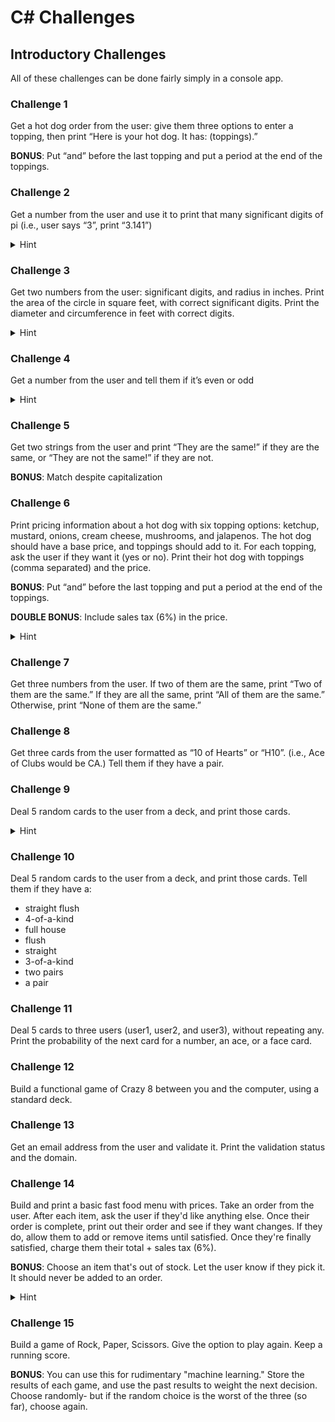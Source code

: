 # C# Challenges
## Introductory Challenges
All of these challenges can be done fairly simply in a console app.

### Challenge 1
Get a hot dog order from the user: give them three options to enter a topping, then print “Here is your hot dog. It has: (toppings).”

**BONUS**: Put “and” before the last topping and put a period at the end of the toppings.

### Challenge 2
Get a number from the user and use it to print that many significant digits of pi (i.e., user says “3”, print “3.141”)
<details>
  <summary>Hint</summary>
  
HINT: Pi ~= 355/113
</details>

### Challenge 3
Get two numbers from the user: significant digits, and radius in inches. Print the area of the circle in square feet, with correct significant digits. Print the diameter and circumference in feet with correct digits.
<details>
  <summary>Hint</summary>
  
HINT: 1 foot = 12 inches. 1 square foot = 12 * 12 square inches 
</details>

### Challenge 4
Get a number from the user and tell them if it’s even or odd
<details>
  <summary>Hint</summary>
  
HINT: Don’t forget about the modulo operator
</details>

### Challenge 5
Get two strings from the user and print “They are the same!” if they are the same, or “They are not the same!” if they are not.

**BONUS**: Match despite capitalization

### Challenge 6
Print pricing information about a hot dog with six topping options: ketchup, mustard, onions, cream cheese, mushrooms, and jalapenos. The hot dog should have a base price, and toppings should add to it. For each topping, ask the user if they want it (yes or no). Print their hot dog with toppings (comma separated) and the price. 

**BONUS**: Put “and” before the last topping and put a period at the end of the toppings.

**DOUBLE BONUS**: Include sales tax (6%) in the price. 

<details>
  <summary>Hint</summary>
  
HINT: This may be easier with a list. See https://www.c-sharpcorner.com/article/c-sharp-list/
</details>

### Challenge 7
Get three numbers from the user. If two of them are the same, print “Two of them are the same.” If they are all the same, print “All of them are the same.” Otherwise, print “None of them are the same.”

### Challenge 8
Get three cards from the user formatted as “10 of Hearts” or “H10”. (i.e., Ace of Clubs would be CA.) Tell them if they have a pair.

### Challenge 9
Deal 5 random cards to the user from a deck, and print those cards. 
<details>
  <summary>Hint</summary>
  
Use global variables to keep track of which cards are in play. Look at the solution for an example.
</details>

### Challenge 10
Deal 5 random cards to the user from a deck, and print those cards. Tell them if they have a:
- straight flush
- 4-of-a-kind
- full house
- flush
- straight
- 3-of-a-kind
- two pairs
- a pair

### Challenge 11
Deal 5 cards to three users (user1, user2, and user3), without repeating any. Print the probability of the next card for a number, an ace, or a face card.

### Challenge 12
Build a functional game of Crazy 8 between you and the computer, using a standard deck. 

### Challenge 13
Get an email address from the user and validate it. Print the validation status and the domain.

### Challenge 14
Build and print a basic fast food menu with prices. Take an order from the user. After each item, ask the user if they'd like anything else. Once their order is complete, print out their order and see if they want changes. If they do, allow them to add or remove items until satisfied. Once they're finally satisfied, charge them their total + sales tax (6%). 

**BONUS**: Choose an item that's out of stock. Let the user know if they pick it. It should never be added to an order.
<details>
  <summary>Hint</summary>
  
HINT: If you've done challenge #6, you've done at least half of this already. Don't be afraid to re-use code! 
</details>

### Challenge 15
Build a game of Rock, Paper, Scissors. Give the option to play again. Keep a running score.

**BONUS**: You can use this for rudimentary "machine learning." Store the results of each game, and use the past results to weight the next decision. Choose randomly- but if the random choice is the worst of the three (so far), choose again. 

